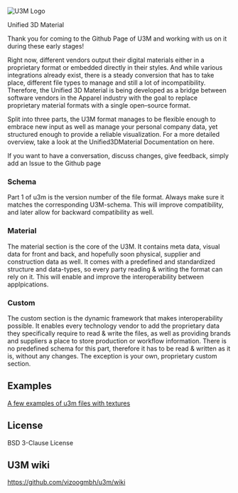 
![U3M Logo](http://u3m.info/_src/logo_smallest_text.png)


Unified 3D Material

Thank you for coming to the Github Page of U3M and working with us on it during these early stages!

Right now, different vendors output their digital materials either in a proprietary format or embedded directly in their styles. And while various integrations already exist, there is a steady conversion that has to take place, different file types to manage and still a lot of incompatibility. Therefore, the Unified 3D Material is being developed as a bridge between software vendors in the Apparel industry with the goal to replace proprietary material formats with a single open–source format.

Split into three parts, the U3M format manages to be flexible enough to embrace new input as well as manage your personal company data, yet structured enough to provide a reliable visualization. For a more detailed overview, take a look at the Unified3DMaterial Documentation on here. 

If you want to have a conversation, discuss changes, give feedback, simply add an Issue to the Github page

### Schema
Part 1 of u3m is the version number of the file format. Always make sure it matches the corresponding U3M-schema. This will improve compatibility, and later allow for backward compatibility as well. 

### Material
The material section is the core of the U3M. It contains meta data, visual data for front and back, and hopefully soon physical, supplier and construction data as well. It comes with a predefined and standardized structure and data-types, so every party reading & writing the format can rely on it. This will enable and improve the interoperability between applpications.

### Custom
The custom section is the dynamic framework that makes interoperability possible. It enables every technology vendor to add the proprietary data they specifically require to read & write the files, as well as providing brands and suppliers a place to store production or workflow information. 
There is no predefined schema for this part, therefore it has to be read & written as it is, without any changes. The exception is your own, proprietary custom section. 

## Examples
[A few examples of u3m files with textures](https://vizoo.sharepoint.com/:f:/g/Eq9UaYaqWehEsNduuTsHgvQBufLeRpYzIXERsWXwLXWEOQ?e=22AcNI "U3M Examples on Sharepoint")

## License

BSD 3-Clause License

## U3M wiki

https://github.com/vizoogmbh/u3m/wiki

